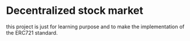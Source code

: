 # Decentralized stock market

this project is just for learning purpose and to make the implementation of the ERC721 standard.
